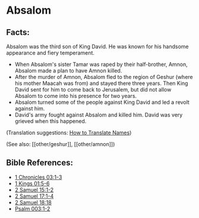 # Absalom #

## Facts: ##

Absalom was the third son of King David. He was known for his handsome appearance and fiery temperament.

* When Absalom's sister Tamar was raped by their half-brother, Amnon, Absalom made a plan to have Amnon killed.
* After the murder of Amnon, Absalom fled to the region of Geshur (where his mother Maacah was from) and stayed there three years. Then King David sent for him to come back to Jerusalem, but did not allow Absalom to come into his presence for two years.
* Absalom turned some of the people against King David and led a revolt against him.
* David's army fought against Absalom and killed him. David was very grieved when this happened.

(Translation suggestions: [How to Translate Names](en/ta-vol1/translate/man/translate-names))

(See also: [[other/geshur]], [[other/amnon]])

## Bible References: ##

* [1 Chronicles 03:1-3](en/tn/1ch/help/03/01)
* [1 Kings 01:5-6](en/tn/1ki/help/01/05)
* [2 Samuel 15:1-2](en/tn/2sa/help/15/01)
* [2 Samuel 17:1-4](en/tn/2sa/help/17/01)
* [2 Samuel 18:18](en/tn/2sa/help/18/18)
* [Psalm 003:1-2](en/tn/psa/help/03/01)